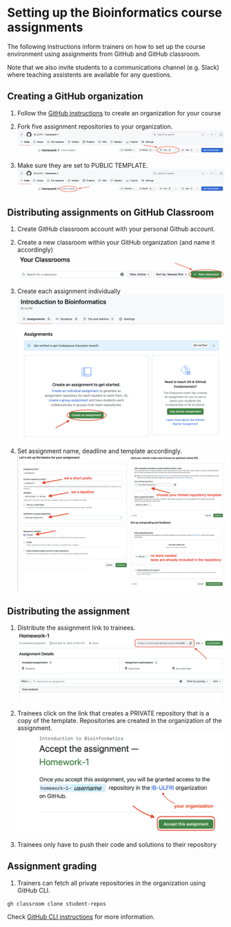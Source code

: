 # Setting up the Bioinformatics course assignments

The following instructions inform trainers on how to set up the course environment using assignments from GitHub and GitHub classroom.

Note that we also invite students to a communications channel (e.g. Slack) where teaching assistents are available for any questions.

## Creating a GitHub organization

1. Follow the [GitHub instructions](https://docs.github.com/en/organizations/collaborating-with-groups-in-organizations/creating-a-new-organization-from-scratch) to create an organization for your course

2. Fork five assignment repositories to your organization.
![](screenshots/fork-assignments.png)

3. Make sure they are set to PUBLIC TEMPLATE.
![](screenshots/public-tempate.png)

## Distributing assignments on GitHub Classroom

1. Create GitHub classroom account with your personal Github account.

2. Create a new classroom within your GitHub organization (and name it accordingly)
![](screenshots/create-classroom.png)

3. Create each assignment individually
![](screenshots/create-assignment.png)

4. Set assignment name, deadline and template accordingly.
![](screenshots/assignment-details.png)

## Distributing the assignment

1. Distribute the assignment link to trainees.
![](screenshots/distribute-assignments.png)


2. Trainees click on the link that creates a PRIVATE repository that is a copy of the template. Repositories are created in the organization of the assignment.
![](screenshots/accept-assignment.png)


3. Trainees only have to push their code and solutions to their repository

## Assignment grading

1. Trainers can fetch all private repositories in the organization using GitHub CLI.
```
gh classroom clone student-repos
```

Check [GitHub CLI instructions](https://docs.github.com/en/education/manage-coursework-with-github-classroom/teach-with-github-classroom/using-github-classroom-with-github-cli) for more information.